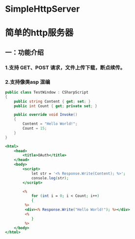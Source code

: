 # SimpleHttpServer

简单的http服务器
====================

## 一：功能介绍

### 1.支持 GET、POST 请求，文件上传下载，断点续传。
### 2.支持像类asp 混编
```C#
public class TestWindow : CSharpScript
{
	public string Content { get; set; }
	public int Count { get; private set; }

	public override void Invoke()
	{
		Content = "Hello World!";
		Count = 15;
	}
}
```
```ASP
<html>
	<head>
		<title>OAuth</title>
	</head>
	<body>
        <script>
            let str = '<% Response.Write(Content); %>';
            console.log(str);
        </script>

        <%
            for (int i = 0; i < Count; i++)
            {
         %>
         <div><% Response.Write("Hello World!"); %></div>
         <%
            }
         %>
	</body>
</html>
```